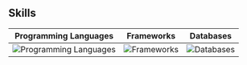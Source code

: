 ## Skills

| Programming Languages                                                                                   | Frameworks                                                                                       | Databases                                                                            |
|---------------------------------------------------------------------------------------------------------|--------------------------------------------------------------------------------------------------|--------------------------------------------------------------------------------------|
| ![Programming Languages](https://skillicons.dev/icons?i=js,ts,dart,rust,php,cs,cpp,python&perline=5)                | ![Frameworks](https://skillicons.dev/icons?i=nodejs,nextjs,reactjs,electron,flutter,tauri,laravel,dotnet,avalonia&perline=5) | ![Databases](https://skillicons.dev/icons?i=mongodb,postgres,mysql,mariadb&perline=5) |
